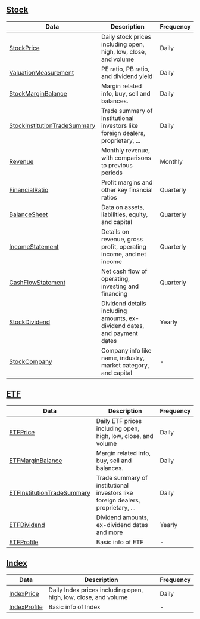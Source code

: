 ## [Stock](/reference/stock/#fmd.resources.stock.obj.Stock)

|Data|Description|Frequency|
|---|---|---|
|[StockPrice](/reference/stock-data-types/#fmd.resources.stock.types.StockPrice)|Daily stock prices including open, high, low, close, and volume|Daily|
|[ValuationMeasurement](/reference/stock-data-types/#fmd.resources.stock.types.ValuationMeasurement)|PE ratio, PB ratio, and dividend yield|Daily|
|[StockMarginBalance](/reference/stock-data-types/#fmd.resources.stock.types.StockMarginBalance)|Margin related info, buy, sell and balances.|Daily|
|[StockInstitutionTradeSummary](/reference/stock-data-types/#fmd.resources.stock.types.StockInstitutionTradeSummary)|Trade summary of institutional investors like foreign dealers, proprietary, ...|Daily|
|[Revenue](/reference/stock-data-types/#fmd.resources.stock.types.Revenue)|Monthly revenue, with comparisons to previous periods|Monthly|
|[FinancialRatio](/reference/stock-data-types/#fmd.resources.stock.types.FinancialRatio)|Profit margins and other key financial ratios|Quarterly|
|[BalanceSheet](/reference/stock-data-types/#fmd.resources.stock.types.BalanceSheet)|Data on assets, liabilities, equity, and capital|Quarterly|
|[IncomeStatement](/reference/stock-data-types/#fmd.resources.stock.types.IncomeStatement)|Details on revenue, gross profit, operating income, and net income|Quarterly|
|[CashFlowStatement](/reference/stock-data-types/#fmd.resources.stock.types.CashFlowStatement)|Net cash flow of operating, investing and financing|Quarterly|
|[StockDividend](/reference/stock-data-types/#fmd.resources.stock.types.StockDividend)|Dividend details including amounts, ex-dividend dates, and payment dates|Yearly|
|[StockCompany](/reference/stock-data-types/#fmd.resources.stock.types.StockCompany)|Company info like name, industry, market category, and capital|-|

## [ETF](/reference/etf/#fmd.resources.etf.obj.ETF)

|Data|Description|Frequency|
|---|---|---|
|[ETFPrice](/reference/etf-data-types/#fmd.resources.etf.types.ETFPrice)|Daily ETF prices including open, high, low, close, and volume|Daily|
|[ETFMarginBalance](/reference/stock-data-types/#fmd.resources.stock.types.ETFMarginBalance)|Margin related info, buy, sell and balances.|Daily|
|[ETFInstitutionTradeSummary](/reference/stock-data-types/#fmd.resources.stock.types.ETFInstitutionTradeSummary)|Trade summary of institutional investors like foreign dealers, proprietary, ...|Daily|
|[ETFDividend](/reference/etf-data-types/#fmd.resources.etf.types.ETFDividend)|Dividend amounts, ex-dividend dates and more|Yearly|
|[ETFProfile](/reference/etf-data-types/#fmd.resources.etf.types.ETFProfile)|Basic info of ETF|-|


## [Index](/reference/index/#fmd.resources.index.obj.Index)
|Data|Description|Frequency|
|---|---|---|
|[IndexPrice](/reference/index-data-types/#fmd.resources.index.types.IndexPrice)|Daily Index prices including open, high, low, close, and volume|Daily|
|[IndexProfile](/reference/index-data-types/#fmd.resources.index.types.IndexProfile)|Basic info of Index|-|
